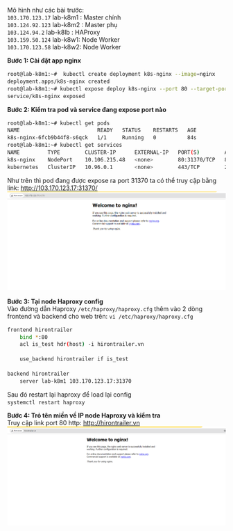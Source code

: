 Mô hình như các bài trước:   
`103.170.123.17` lab-k8m1 : Master chính  
`103.124.92.123` lab-k8m2 : Master phụ  
`103.124.94.2` lab-k8lb : HAProxy  
`103.159.50.124` lab-k8w1: Node Worker  
`103.170.123.58` lab-k8w2: Node Worker  

**Bước 1: Cài đặt app nginx**  
```sh
root@lab-k8m1:~#  kubectl create deployment k8s-nginx --image=nginx
deployment.apps/k8s-nginx created
root@lab-k8m1:~# kubectl expose deploy k8s-nginx --port 80 --target-port 80 --type NodePort
service/k8s-nginx exposed
```

**Bước 2: Kiểm tra pod và service đang expose port nào**  
```sh
root@lab-k8m1:~# kubectl get pods
NAME                         READY   STATUS    RESTARTS   AGE
k8s-nginx-6fcb9b44f8-s6qck   1/1     Running   0          84s
root@lab-k8m1:~# kubectl get services
NAME         TYPE        CLUSTER-IP      EXTERNAL-IP   PORT(S)        AGE
k8s-nginx    NodePort    10.106.215.48   <none>        80:31370/TCP   82s
kubernetes   ClusterIP   10.96.0.1       <none>        443/TCP        28h
```
Như trên thì pod đang được expose ra port 31370 ta có thể truy cập bằng link:  http://103.170.123.17:31370/  
<img src="/images/haproxy3.png">  

**Bước 3: Tại node Haproxy config**  
Vào đường dẫn Haproxy `/etc/haproxy/haproxy.cfg` thêm vào 2 dòng frontend và backend cho web trên: `vi /etc/haproxy/haproxy.cfg`  
```sh
frontend hirontrailer
    bind *:80
    acl is_test hdr(host) -i hirontrailer.vn

    use_backend hirontrailer if is_test

backend hirontrailer
    server lab-k8m1 103.170.123.17:31370
```
Sau đó restart lại haproxy để load lại config  
`systemctl restart haproxy`  
  
**Bước 4: Trỏ tên miền về IP node Haproxy và kiểm tra**  
Truy cập link port 80 http: http://hirontrailer.vn
<img src="/images/haproxy4.png">



